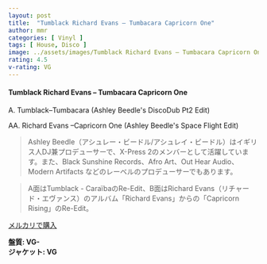 ```yaml
---
layout: post
title:  "Tumblack Richard Evans – Tumbacara Capricorn One"
author: mmr
categories: [ Vinyl ]
tags: [ House, Disco ]
image: ../assets/images/Tumblack Richard Evans – Tumbacara Capricorn One.jpg
rating: 4.5
v-rating: VG
---
```


#### Tumblack Richard Evans – Tumbacara Capricorn One

A. Tumblack–Tumbacara (Ashley Beedle's DiscoDub Pt2 Edit)

AA. Richard Evans  –Capricorn One (Ashley Beedle's Space Flight Edit)

> Ashley Beedle（アシュレー・ビードル/アシュレイ・ビードル）はイギリス人DJ兼プロデューサーで、X-Press 2のメンバーとして活躍しています。また、Black Sunshine Records、Afro Art、Out Hear Audio、Modern Artifacts などのレーベルのプロデューサーでもあります。

> A面はTumblack - CaraïbaのRe-Edit、B面はRichard Evans（リチャード・エヴァンス）のアルバム「Richard Evans」からの「Capricorn Rising」のRe-Edit。

[メルカリで購入](https://jp.mercari.com/item/m64097665134)

<div class="mt-4 mb-4 d-flex align-items-center">
<strong class="mr-1">盤質: VG-</strong>
</div>
<div class="mt-4 mb-4 d-flex align-items-center">
<strong class="mr-1">ジャケット: VG</strong>
</div>
